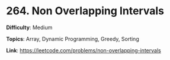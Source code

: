 # 264. Non Overlapping Intervals

**Difficulty**: Medium

**Topics**: Array, Dynamic Programming, Greedy, Sorting

**Link**: https://leetcode.com/problems/non-overlapping-intervals
